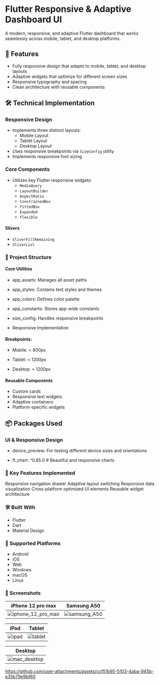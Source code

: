 # Flutter Responsive & Adaptive Dashboard UI

A modern, responsive, and adaptive Flutter dashboard that works seamlessly across mobile, tablet, and desktop platforms.

## 📱 Features

- Fully responsive design that adapts to mobile, tablet, and desktop layouts
- Adaptive widgets that optimize for different screen sizes
- Responsive typography and spacing
- Clean architecture with reusable components


## 🛠️ Technical Implementation

### Responsive Design
- Implements three distinct layouts:
  - Mobile Layout
  - Tablet Layout
  - Desktop Layout
- Uses responsive breakpoints via `SizeConfig` utility
- Implements responsive font sizing

### Core Components
- Utilizes key Flutter responsive widgets:
  - `MediaQuery`
  - `LayoutBuilder`
  - `AspectRatio`
  - `ConstrainedBox`
  - `FittedBox`
  - `Expanded`
  - `Flexible`
#### Slivers
- `SliverFillRemaining`
- `SliverList`


### 📂 Project Structure

#### Core Utilities

- app_assets: Manages all asset paths

- app_styles: Contains text styles and themes

- app_colors: Defines color palette

- app_constants: Stores app-wide constants

- size_config: Handles responsive breakpoints

- Responsive Implementation

#### Breakpoints:

- Mobile: < 800px

- Tablet: < 1200px

- Desktop: > 1200px


#### Reusable Components

- Custom cards
- Responsive text widgets
- Adaptive containers
- Platform-specific widgets

## 📦 Packages Used

### UI & Responsive Design

- device_preview:  For testing different device sizes and orientations

- fl_chart: ^0.65.0 # Beautiful and responsive charts

### 🎯 Key Features Implemented

Responsive navigation drawer
Adaptive layout switching
Responsive data visualization
Cross-platform optimized UI elements
Reusable widget architecture

### 🛠️ Built With

- Flutter
- Dart
- Material Design

### 📱 Supported Platforms

- Android
- iOS
- Web
- Windows
- macOS
- Linux

### 📸 Screenshots


| iPhone 12 pro max | Samsung A50 |
|---------|--------|
|![iphone_12_pro_max](https://github.com/user-attachments/assets/b14060ec-1a91-46dc-8c05-a9bef4e8bb93)|![samsung_A50](https://github.com/user-attachments/assets/751a3e61-b159-4d64-b05e-72db8d01864a)|

| iPad | Tablet |
|------|--------|
|![ipad](https://github.com/user-attachments/assets/5cc95fc3-9f9e-4900-bdac-8a90c1af4677)|![tablet](https://github.com/user-attachments/assets/8f297e63-f209-4433-a36f-b307a34e01ef)|

| Desktop |
|---------|
|![mac_desktop](https://github.com/user-attachments/assets/a585b7e9-0a91-45f6-be17-7d20cdd245f3)|

 https://github.com/user-attachments/assets/ccf51b95-5103-4aba-945b-e35b79e9bf60



